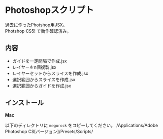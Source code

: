 # Photoshopスクリプト

過去に作ったPhotshop用JSX。   
Photshop CS5! で動作確認済み。

## 内容
- ガイドを一定間隔で作成.jsx
- レイヤーをn個複製.jsx
- レイヤーセットからスライスを作成.jsx
- 選択範囲からスライスを作成.jsx
- 選択範囲からガイドを作成.jsx


## インストール

**Mac**

以下のディレクトリに `megurock` をコピーしてください。
/Applications/Adobe Photoshop CS[バージョン]/Presets/Scripts/  
